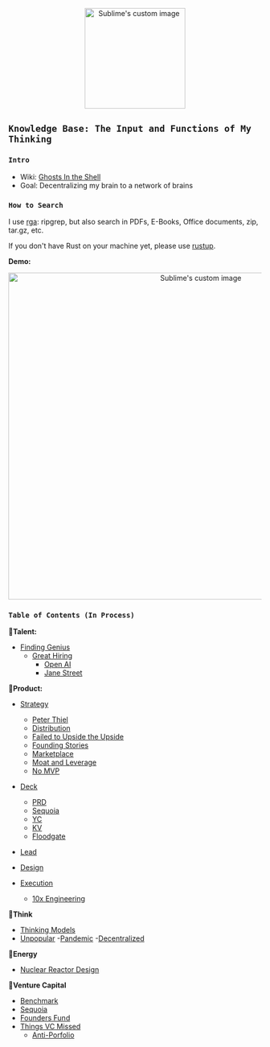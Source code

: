 
<p align="center">
  <img width="200" height="200" src="https://i.imgur.com/14A6pGC.png" alt="Sublime's custom image"/>
</p>

## `Knowledge Base: The Input and Functions of My Thinking` 

### `Intro`

- Wiki: [Ghosts In the Shell](https://github.com/allenleein/knowledge-base/wiki/Ghosts-in-the-Shell)
- Goal: Decentralizing my brain to a network of brains

### `How to Search`

I use [rga](https://github.com/phiresky/ripgrep-all): ripgrep, but also search in PDFs, E-Books, Office documents, zip, tar.gz, etc.

If you don't have Rust on your machine yet, please use [rustup](https://doc.rust-lang.org/book/ch01-01-installation.html).

**Demo:**

<p align="center">
  <img width="750" height="650" src="https://i.imgur.com/PJGt5pt.jpg" alt="Sublime's custom image"/>
</p>


### `Table of Contents (In Process)`
**🔅Talent:**
- [Finding Genius](https://github.com/allenleein/knowledge-base/tree/gh-pages/Finding%20Genius)
  - [Great Hiring](https://github.com/allenleein/knowledge-base/tree/gh-pages/Finding%20Genius/Great%20Hiring)
    - [Open AI](https://github.com/allenleein/knowledge-base/tree/gh-pages/Finding%20Genius/Great%20Hiring/Open%20AI)
    - [Jane Street](https://github.com/allenleein/knowledge-base/tree/gh-pages/Finding%20Genius/Great%20Hiring/Jane%20Street)

**🔅Product:**

- [Strategy](https://github.com/allenleein/knowledge-base/tree/gh-pages/Product-Strategy)
    - [Peter Thiel](https://github.com/allenleein/knowledge-base/tree/gh-pages/Product-Strategy/CS183-Peter-Thiel-Notes)
    - [Distribution](https://github.com/allenleein/knowledge-base/tree/gh-pages/Product-Strategy/Distribution)
    - [Failed to Upside the Upside](https://github.com/allenleein/knowledge-base/tree/gh-pages/Product-Strategy/Failed%20to%20Upside%20the%20Upside)
    - [Founding Stories](https://github.com/allenleein/knowledge-base/tree/gh-pages/Product-Strategy/Founding%20Stories)
    - [Marketplace](https://github.com/allenleein/knowledge-base/tree/gh-pages/Product-Strategy/Marketplace)
    - [Moat and Leverage](https://github.com/allenleein/knowledge-base/tree/gh-pages/Product-Strategy/Moat%20and%20Leverage)
    - [No MVP](https://github.com/allenleein/knowledge-base/tree/gh-pages/Product-Strategy/No%20MVP)

- [Deck](https://github.com/allenleein/knowledge-base/tree/gh-pages/Product-Deck)
    - [PRD](https://github.com/allenleein/knowledge-base/tree/gh-pages/Product-Deck/PRD)
    - [Sequoia](https://github.com/allenleein/knowledge-base/tree/gh-pages/Product-Deck/Sequoia)
    - [YC](https://github.com/allenleein/knowledge-base/tree/gh-pages/Product-Deck/YC)
    - [KV](https://github.com/allenleein/knowledge-base/tree/gh-pages/Product-Deck/KV)
    - [Floodgate](https://github.com/allenleein/knowledge-base/tree/gh-pages/Product-Deck/Floodgate)

- [Lead](https://github.com/allenleein/knowledge-base/tree/gh-pages/Lead)

- [Design](https://github.com/allenleein/knowledge-base/tree/gh-pages/Product-Design)

- [Execution](https://github.com/allenleein/knowledge-base/tree/gh-pages/Execution)
    - [10x Engineering](https://github.com/allenleein/knowledge-base/tree/gh-pages/Execution/10x%20Engineering)

**🔅Think**
- [Thinking Models](https://github.com/allenleein/knowledge-base/tree/gh-pages/Thinking-Models)
- [Unpopular](https://github.com/allenleein/knowledge-base/tree/gh-pages/Unpopular%20)
   -[Pandemic](https://github.com/allenleein/knowledge-base/tree/gh-pages/Unpopular%20/Pandemic)
   -[Decentralized](https://github.com/allenleein/knowledge-base/tree/gh-pages/Unpopular%20/Decentralized%20)

**🔅Energy**
- [Nuclear Reactor Design](https://github.com/allenleein/knowledge-base/tree/gh-pages/Nuclear%20Reactor%20Design)

**🔅Venture Capital**

- [Benchmark](https://github.com/allenleein/knowledge-base/tree/gh-pages/Venture%20Capital/Benchmark)
- [Sequoia](https://github.com/allenleein/knowledge-base/tree/gh-pages/Venture%20Capital/Sequoia)
- [Founders Fund](https://github.com/allenleein/knowledge-base/tree/gh-pages/Venture%20Capital/Founders%20Fund)
- [Things VC Missed](https://github.com/allenleein/knowledge-base/tree/gh-pages/Venture%20Capital/Things%20VC%20Missed)
   - [Anti-Porfolio](https://github.com/allenleein/knowledge-base/tree/gh-pages/Venture%20Capital/Things%20VC%20Missed/Anti-Porfolio)

